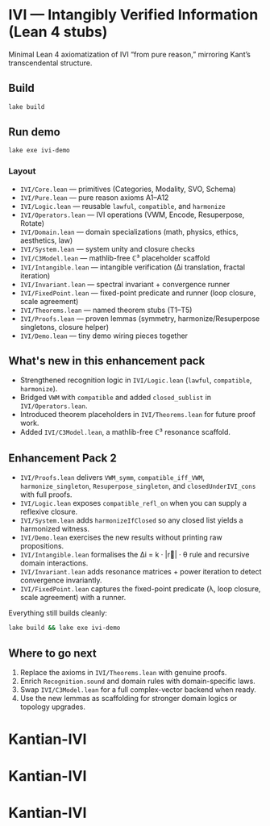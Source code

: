 # IVI — Intangibly Verified Information (Lean 4 stubs)

Minimal Lean 4 axiomatization of IVI “from pure reason,” mirroring Kant’s transcendental structure.

## Build

```bash
lake build
```

## Run demo

```bash
lake exe ivi-demo
```

### Layout

- `IVI/Core.lean` — primitives (Categories, Modality, SVO, Schema)
- `IVI/Pure.lean` — pure reason axioms A1–A12
- `IVI/Logic.lean` — reusable `lawful`, `compatible`, and `harmonize`
- `IVI/Operators.lean` — IVI operations (VWM, Encode, Resuperpose, Rotate)
- `IVI/Domain.lean` — domain specializations (math, physics, ethics, aesthetics, law)
- `IVI/System.lean` — system unity and closure checks
- `IVI/C3Model.lean` — mathlib-free ℂ³ placeholder scaffold
- `IVI/Intangible.lean` — intangible verification (Δi translation, fractal iteration)
- `IVI/Invariant.lean` — spectral invariant + convergence runner
- `IVI/FixedPoint.lean` — fixed-point predicate and runner (loop closure, scale agreement)
- `IVI/Theorems.lean` — named theorem stubs (T1–T5)
- `IVI/Proofs.lean` — proven lemmas (symmetry, harmonize/Resuperpose singletons, closure helper)
- `IVI/Demo.lean` — tiny demo wiring pieces together

## What's new in this enhancement pack

- Strengthened recognition logic in `IVI/Logic.lean` (`lawful`, `compatible`, `harmonize`).
- Bridged `VWM` with `compatible` and added `closed_sublist` in `IVI/Operators.lean`.
- Introduced theorem placeholders in `IVI/Theorems.lean` for future proof work.
- Added `IVI/C3Model.lean`, a mathlib-free ℂ³ resonance scaffold.

## Enhancement Pack 2

- `IVI/Proofs.lean` delivers `VWM_symm`, `compatible_iff_VWM`, `harmonize_singleton`,
  `Resuperpose_singleton`, and `closedUnderIVI_cons` with full proofs.
- `IVI/Logic.lean` exposes `compatible_refl_on` when you can supply a reflexive closure.
- `IVI/System.lean` adds `harmonizeIfClosed` so any closed list yields a harmonized witness.
- `IVI/Demo.lean` exercises the new results without printing raw propositions.
- `IVI/Intangible.lean` formalises the Δi = k · |r⃗| · θ rule and recursive domain interactions.
- `IVI/Invariant.lean` adds resonance matrices + power iteration to detect convergence invariantly.
- `IVI/FixedPoint.lean` captures the fixed-point predicate (λ, loop closure, scale agreement) with a runner.

Everything still builds cleanly:

```bash
lake build && lake exe ivi-demo
```

## Where to go next

1. Replace the axioms in `IVI/Theorems.lean` with genuine proofs.
2. Enrich `Recognition.sound` and domain rules with domain-specific laws.
3. Swap `IVI/C3Model.lean` for a full complex-vector backend when ready.
4. Use the new lemmas as scaffolding for stronger domain logics or topology upgrades.
# Kantian-IVI
# Kantian-IVI
# Kantian-IVI

